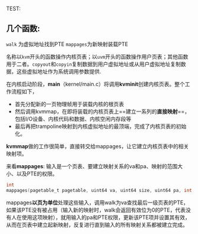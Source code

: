 TEST:

## 几个函数:
`walk` 为虚拟地址找到PTE
`mappages`为新映射装载PTE

名称以`kvm`开头的函数操作内核页表；以`uvm`开头的函数操作用户页表；其他函数用于二者。`copyout`和`copyin`复制数据到用户虚拟地址或从用户虚拟地址复制数据，这些虚拟地址作为系统调用参数提供.

在内核启动阶段，**main**（kernel/main.c）将调用**kvminit**创建内核页表。整个工作流程如下，
- 首先分配新的一页物理帧用于装载内核的根页表
- 然后调用kvmmap，在即将装载的内核页表上==建立一系列的**直接映射**==，包括I/O设备、内核代码和数据、内核空闲内存段等
- 最后再把trampoline映射到内核虚拟地址的最顶端，完成了内核页表的初始化。

**kvmmap**做的工作很简单，直接转交给mappages，让它建立内核页表中的相关映射项。

来看**mappages**:
输入是一个页表、要建立映射关系的va和pa、映射的范围大小、以及PTE的权限。
```c
int
mappages(pagetable_t pagetable, uint64 va, uint64 size, uint64 pa, int perm)
```

mappages**以页为单位**处理这些输入，调用walk为va查找最后一级页表的PTE，如果该PTE没有被占用（输入新的映射时，walk会返回有效位为0的PTE，代表没有人在使用这项映射），就用输入的pa和PTE权限，更新该PTE项并设置其有效，从而在页表中建立起新映射，反复进行直到输入的所有映射关系都被建立完成。


